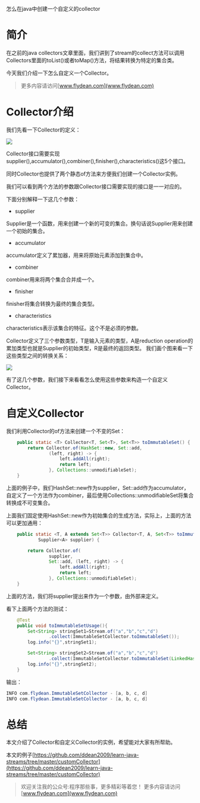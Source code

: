 怎么在java中创建一个自定义的collector

# 简介

在之前的java collectors文章里面，我们讲到了stream的collect方法可以调用Collectors里面的toList()或者toMap()方法，将结果转换为特定的集合类。

今天我们介绍一下怎么自定义一个Collector。

> 更多内容请访问[www.flydean.com](www.flydean.com)

# Collector介绍

我们先看一下Collector的定义：

![](https://img-blog.csdnimg.cn/20200414193724654.png)

Collector接口需要实现supplier(),accumulator(),combiner(),finisher(),characteristics()这5个接口。

同时Collector也提供了两个静态of方法来方便我们创建一个Collector实例。

我们可以看到两个方法的参数跟Collector接口需要实现的接口是一一对应的。

下面分别解释一下这几个参数：

* supplier

Supplier是一个函数，用来创建一个新的可变的集合。换句话说Supplier用来创建一个初始的集合。

* accumulator

accumulator定义了累加器，用来将原始元素添加到集合中。

* combiner

combiner用来将两个集合合并成一个。

* finisher

finisher将集合转换为最终的集合类型。

* characteristics

characteristics表示该集合的特征。这个不是必须的参数。

Collector定义了三个参数类型，T是输入元素的类型，A是reduction operation的累加类型也就是Supplier的初始类型，R是最终的返回类型。 我们画个图来看一下这些类型之间的转换关系：

![](https://img-blog.csdnimg.cn/20200430173026607.png)

有了这几个参数，我们接下来看看怎么使用这些参数来构造一个自定义Collector。

# 自定义Collector

我们利用Collector的of方法来创建一个不变的Set：

~~~java
    public static <T> Collector<T, Set<T>, Set<T>> toImmutableSet() {
        return Collector.of(HashSet::new, Set::add,
                (left, right) -> {
                    left.addAll(right);
                    return left;
                }, Collections::unmodifiableSet);
    }
~~~

上面的例子中，我们HashSet::new作为supplier，Set::add作为accumulator，自定义了一个方法作为combiner，最后使用Collections::unmodifiableSet将集合转换成不可变集合。

上面我们固定使用HashSet::new作为初始集合的生成方法，实际上，上面的方法可以更加通用：

~~~java
    public static <T, A extends Set<T>> Collector<T, A, Set<T>> toImmutableSet(
            Supplier<A> supplier) {

        return Collector.of(
                supplier,
                Set::add, (left, right) -> {
                    left.addAll(right);
                    return left;
                }, Collections::unmodifiableSet);
    }
~~~

上面的方法，我们将supplier提出来作为一个参数，由外部来定义。

看下上面两个方法的测试：

~~~java
    @Test
    public void toImmutableSetUsage(){
        Set<String> stringSet1=Stream.of("a","b","c","d")
                .collect(ImmutableSetCollector.toImmutableSet());
        log.info("{}",stringSet1);

        Set<String> stringSet2=Stream.of("a","b","c","d")
                .collect(ImmutableSetCollector.toImmutableSet(LinkedHashSet::new));
        log.info("{}",stringSet2);
    }
~~~

输出：
~~~java
INFO com.flydean.ImmutableSetCollector - [a, b, c, d]
INFO com.flydean.ImmutableSetCollector - [a, b, c, d]
~~~

# 总结

本文介绍了Collector和自定义Collector的实例，希望能对大家有所帮助。

本文的例子[https://github.com/ddean2009/learn-java-streams/tree/master/customCollector](https://github.com/ddean2009/learn-java-streams/tree/master/customCollector)

> 欢迎关注我的公众号:程序那些事，更多精彩等着您！
> 更多内容请访问 [www.flydean.com](www.flydean.com)

